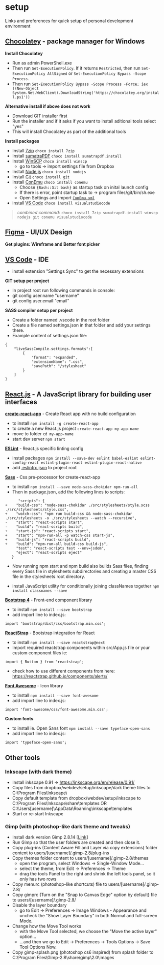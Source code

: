 # setup
Links and preferences for quick setup of personal development environment

## [Chocolatey](https://chocolatey.org/) - package manager for Windows

**Install Chocolatey**
- Run as admin PowerShell.exe
- Then run `Get-ExecutionPolicy`. If it returns `Restricted`, then run `Set-ExecutionPolicy AllSigned` or `Set-ExecutionPolicy Bypass -Scope Process`.
- Then run `Set-ExecutionPolicy Bypass -Scope Process -Force; iex ((New-Object                                              System.Net.WebClient).DownloadString('https://chocolatey.org/install.ps1'))`

**Alternative install if above does not work**
- Download GIT installer first 
- Run the installer and if it asks if you want to install aditional tools select "yes"
- This will install Chocolatey as part of the additional tools

**Install packages**
- Install [7zip](https://www.7-zip.org/) `choco install 7zip`
- Install [sumatraPDF](https://www.sumatrapdfreader.org/free-pdf-reader.html) `choco install sumatrapdf.install`
- Install [WinSCP](https://winscp.net) `choco install winscp`
  - go to tools -> import settings file from Dropbox
- Install [Node.js](https://nodejs.org/en/) `choco install nodejs`
- Install [Git](https://git-scm.com/) `choco install git`
- Install [ConEmu](https://conemu.github.io/) `choco install conemu`
  - Choose `{Bash::Git bash}` as startup task on inital launch config
  - If there is error, point startup task to -> program files/git/bin/sh.exe
  - Open Settings and Import [`ConEmu.xml`](ConEmu.xml)
- install [VS Code](https://code.visualstudio.com/) `choco install visualstudiocode`
>
>*combined command:* `choco install 7zip sumatrapdf.install winscp nodejs git conemu visualstudiocode`
>

## [Figma](https://figma.com/) - UI/UX Design

**Get plugins: Wireframe and Better font picker**


## [VS Code](https://code.visualstudio.com/) - IDE

- install extension "Settings Sync" to get the necessary extensions

**GIT setup per project**
- In project root run following commands in console:
- git config user.name "username"
- git config user.email "email"

**SASS compiler setup per project**
- Create a folder named .vscode in the root folder
- Create a file named settings.json in that folder and add your settings there.
- Example content of settings.json file:
```
{
    "liveSassCompile.settings.formats":[
        {
            "format": "expanded",
            "extensionName": ".css",
            "savePath": "/stylesheet"
        }
    ]
}
```

## [React.js](https://reactjs.org/) - A JavaScript library for building user interfaces

**[create-react-app](https://github.com/facebook/create-react-app)** - Create React app with no build configuration
- to install `npm install -g create-react-app`
- to create a new React.js project `create-react-app my-app-name`
- move to folder `cd my-app-name`
- start dev server `npm start`

**[ESLint](https://eslint.org/)** - React.js specific linting config
- install packages `npm install --save-dev eslint babel-eslint eslint-config-react eslint-plugin-react eslint-plugin-react-native`
- add [.eslintrc.json](https://github.com/jotttt/setup/blob/master/ESLint/.eslintrc.json) to project root  

**[Sass](https://sass-lang.com/)** - Css pre-processor for create-react-app
- to install `npm install --save node-sass-chokidar npm-run-all`
- Then in package.json, add the following lines to scripts: 
```
      "scripts": {
+    "build-css": "node-sass-chokidar ./src/stylesheets/style.scss ./src/stylesheets/style.css",
+    "watch-css": "npm run build-css && node-sass-chokidar ./src/stylesheets -o ./src/stylesheets --watch --recursive",
-    "start": "react-scripts start",
-    "build": "react-scripts build",
+    "start-js": "react-scripts start",
+    "start": "npm-run-all -p watch-css start-js",
+    "build-js": "react-scripts build",
+    "build": "npm-run-all build-css build-js",
     "test": "react-scripts test --env=jsdom",
     "eject": "react-scripts eject"
   }
```
- Now running npm start and npm build also builds Sass files, finding every Sass file in stylesheets subdirectories and creating a master CSS file in the stylesheets root directory.

- install JavaScript utility for conditionally joining classNames together `npm install classnames --save`

**[Bootstrap 4](https://getbootstrap.com/)** - Front-end component library
- to install `npm install --save bootstrap`
- add import line to index.js:
```
import 'bootstrap/dist/css/bootstrap.min.css';
```

**[ReactStrap](https://reactstrap.github.io/)** - Bootstrap integration for React
- to install `npm install --save reactstrap@next`
- Import required reactstrap components within src/App.js file or your custom component files ie:
```
import { Button } from 'reactstrap';
```
- check how to use different components from here: https://reactstrap.github.io/components/alerts/ 

**[Font Awesome](https://fontawesome.com/)** - Icon library
- to install `npm install --save font-awesome`
- add import line to index.js:
```  
import 'font-awesome/css/font-awesome.min.css';
```

**Custom fonts**
- to install ie. Open Sans font `npm install --save typeface-open-sans`
- add import line to index.js:
```  
import 'typeface-open-sans';
```
## Other tools

### Inkscape (with dark theme)
- Install inkscape 0.91 -> https://inkscape.org/en/release/0.91/
- Copy files from dropbox/webdev/setup/inkscape/dark theme files to C:\Program Files\Inkscape\
- Copy default template from dropbox/webdev/setup/inkscape to C:\Program Files\Inkscape\share\templates OR C:\Users\[username]\AppData\Roaming\inkscape\templates
- Start or re-start Inkscape

### Gimp (with photoshop-like dark theme and tweaks)
- Install dark version Gimp 2.8.14 [[Link](http://www.partha.com/)]
- Run Gimp so that the user folders are created and then close it.  
- Copy plug-ins (Content Aware Fill and Layer via copy extensions) folder content to users/[username]/.gimp-2.8/plug-ins
- Copy themes folder content to users/[username]/.gimp-2.8/themes
  - open the program, select Windows -> Single-Window Mode...
  - select the theme, from Edit -> Preferences -> Theme
  - drag the tools Panel to the right and shrink the left tools panel, so it only has two rows
- Copy menurc (photoshop-like shortcuts) file to users/[username]/.gimp-2.8/
- Copy gimprc (Turn on the "Snap to Canvas Edge" option by default) file to users/[username]/.gimp-2.8/
- Disable the layer boundary
  - go to Edit -> Preferences -> Image Windows - Appearance and uncheck the "Show Layer Boundary" in both Normal and full-screen Mode.
- Change how the Move Tool works
  - with the Move Tool selected, we choose the "Move the active layer" option...
  - ...and then we go to Edit -> Preferences -> Tools Options -> Save Tool Options Now.
- Copy gimp-splash.png (photoshop cs6 inspired) from splash folder to C:\Program Files\Gimp-2.8\share\gimp\2.0\images
